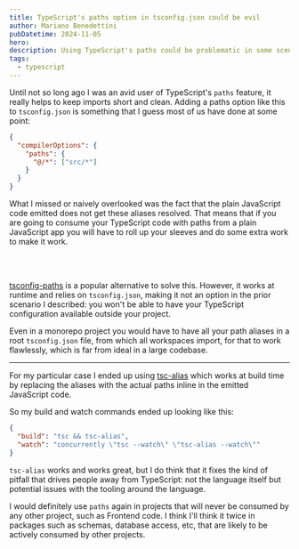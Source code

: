 ```yaml
---
title: TypeScript's paths option in tsconfig.json could be evil
author: Mariano Benedettini
pubDatetime: 2024-11-05
hero: 
description: Using TypeScript's paths could be problematic in some scenarios.
tags:
  - typescript
---
```


Until not so long ago I was an avid user of TypeScript's `paths` feature, it
really helps to keep imports short and clean. Adding a paths option like this to
`tsconfig.json` is something that I guess most of us have done at some point:

```json
{
  "compilerOptions": {
    "paths": {
      "@/*": ["src/*"]
    }
  }
}
```

What I missed or naively overlooked was the fact that the plain JavaScript code
emitted does not get these aliases resolved. That means that if you are going to
consume your TypeScript code with paths from a plain JavaScript app you will
have to roll up your sleeves and do some extra work to make it work.

<br></br>

[tsconfig-paths](https://github.com/dividab/tsconfig-paths) is a popular
alternative to solve this. However, it works at runtime and relies on
`tsconfig.json`, making it not an option in the prior scenario I described: you
won't be able to have your TypeScript configuration available outside your
project.

Even in a monorepo project you would have to have all your path aliases in a
root `tsconfig.json` file, from which all workspaces import, for that to work
flawlessly, which is far from ideal in a large codebase.

<hr></hr>

For my particular case I ended up using
[tsc-alias](https://github.com/justkey007/tsc-alias) which works at build time
by replacing the aliases with the actual paths inline in the emitted JavaScript
code.

So my build and watch commands ended up looking like this:

```json
{
  "build": "tsc && tsc-alias",
  "watch": "concurrently \"tsc --watch\" \"tsc-alias --watch\""
}
```

`tsc-alias` works and works great, but I do think that it fixes the kind of
pitfall that drives people away from TypeScript: not the language itself but
potential issues with the tooling around the language.

I would definitely use `paths` again in projects that will never be consumed by
any other project, such as Frontend code. I think I'll think it twice in
packages such as schemas, database access, etc, that are likely to be actively
consumed by other projects.
